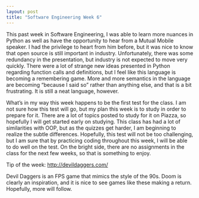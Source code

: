 ```yaml
---
layout: post
title: "Software Engineering Week 6"
---
```

This past week in Software Engineering, I was able to learn more nuances in Python as well as have the opportunity to hear from a Mutual Mobile speaker. I had the privilege to heart from him before, but it was nice to know that open source is still important in industry. Unfortunately, there was some redundancy in the presentation, but industry is not expected to move very quickly. There were a lot of strange new ideas presented in Python regarding function calls and definitions, but I feel like this language is becoming a remembering game. More and more semantics in the language are becoming “because I said so” rather than anything else, and that is a bit frustrating. It is still a neat language, however.

What’s in my way this week happens to be the first test for the class. I am not sure how this test will go, but my plan this week is to study in order to prepare for it. There are a lot of topics posted to study for it on Piazza, so hopefully I will get started early on studying. This class has had a lot of similarities with OOP, but as the quizzes get harder, I am beginning to realize the subtle differences. Hopefully, this test will not be too challenging, but I am sure that by practicing coding throughout this week, I will be able to do well on the test. On the bright side, there are no assignments in the class for the next few weeks, so that is something to enjoy.

Tip of the week: http://devildaggers.com/

Devil Daggers is an FPS game that mimics the style of the 90s. Doom is clearly an inspiration, and it is nice to see games like these making a return. Hopefully, more will follow.
